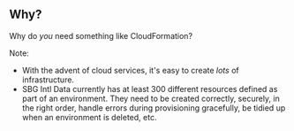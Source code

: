 ## Why?

Why do *you* need something like CloudFormation?

Note:
- With the advent of cloud services, it's easy to create *lots* of infrastructure.
- SBG Intl Data currently has at least 300 different resources defined as part of an environment. They need to be created correctly, securely, in the right order, handle errors during provisioning gracefully, be tidied up when an environment is deleted, etc.
